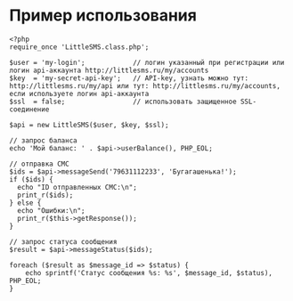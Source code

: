# Пример использования

    <?php
    require_once 'LittleSMS.class.php';

    $user = 'my-login';            // логин указанный при регистрации или логин api-аккаунта http://littlesms.ru/my/accounts
    $key  = 'my-secret-api-key';   // API-key, узнать можно тут: http://littlesms.ru/my/api или тут: http://littlesms.ru/my/accounts, если используете логин api-аккаунта
    $ssl  = false;                 // использовать защищенное SSL-соединение

    $api = new LittleSMS($user, $key, $ssl);

    // запрос баланса
    echo 'Мой баланс: ' . $api->userBalance(), PHP_EOL;

    // отправка СМС
    $ids = $api->messageSend('79631112233', 'Бугагашенька!');
    if ($ids) {
      echo "ID отправленных СМС:\n";
      print_r($ids);
    } else {
      echo "Ошибки:\n";
      print_r($this->getResponse());
    }

    // запрос статуса сообщения
    $result = $api->messageStatus($ids);

    foreach ($result as $message_id => $status) {
        echo sprintf('Статус сообщения %s: %s', $message_id, $status), PHP_EOL;
    }

